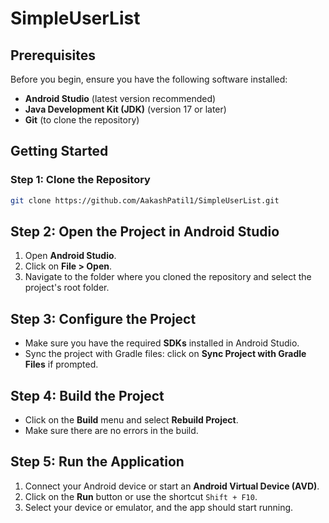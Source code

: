 ﻿# SimpleUserList


## Prerequisites

Before you begin, ensure you have the following software installed:
- **Android Studio** (latest version recommended)
- **Java Development Kit (JDK)** (version 17 or later)
- **Git** (to clone the repository)

## Getting Started

### Step 1: Clone the Repository
```bash
git clone https://github.com/AakashPatil1/SimpleUserList.git
```
## Step 2: Open the Project in Android Studio
1. Open **Android Studio**.
2. Click on **File > Open**.
3. Navigate to the folder where you cloned the repository and select the project's root folder.

## Step 3: Configure the Project
- Make sure you have the required **SDKs** installed in Android Studio.
- Sync the project with Gradle files: click on **Sync Project with Gradle Files** if prompted.

## Step 4: Build the Project
- Click on the **Build** menu and select **Rebuild Project**.
- Make sure there are no errors in the build.

## Step 5: Run the Application
1. Connect your Android device or start an **Android Virtual Device (AVD)**.
2. Click on the **Run** button or use the shortcut `Shift + F10`.
3. Select your device or emulator, and the app should start running.


